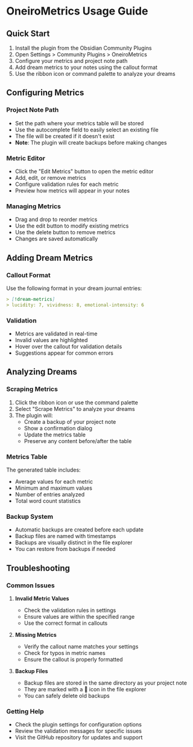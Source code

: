 # OneiroMetrics Usage Guide

## Quick Start

1. Install the plugin from the Obsidian Community Plugins
2. Open Settings > Community Plugins > OneiroMetrics
3. Configure your metrics and project note path
4. Add dream metrics to your notes using the callout format
5. Use the ribbon icon or command palette to analyze your dreams

## Configuring Metrics

### Project Note Path
- Set the path where your metrics table will be stored
- Use the autocomplete field to easily select an existing file
- The file will be created if it doesn't exist
- **Note**: The plugin will create backups before making changes

### Metric Editor
- Click the "Edit Metrics" button to open the metric editor
- Add, edit, or remove metrics
- Configure validation rules for each metric
- Preview how metrics will appear in your notes

### Managing Metrics
- Drag and drop to reorder metrics
- Use the edit button to modify existing metrics
- Use the delete button to remove metrics
- Changes are saved automatically

## Adding Dream Metrics

### Callout Format
Use the following format in your dream journal entries:

```markdown
> [!dream-metrics]
> lucidity: 7, vividness: 8, emotional-intensity: 6
```

### Validation
- Metrics are validated in real-time
- Invalid values are highlighted
- Hover over the callout for validation details
- Suggestions appear for common errors

## Analyzing Dreams

### Scraping Metrics
1. Click the ribbon icon or use the command palette
2. Select "Scrape Metrics" to analyze your dreams
3. The plugin will:
   - Create a backup of your project note
   - Show a confirmation dialog
   - Update the metrics table
   - Preserve any content before/after the table

### Metrics Table
The generated table includes:
- Average values for each metric
- Minimum and maximum values
- Number of entries analyzed
- Total word count statistics

### Backup System
- Automatic backups are created before each update
- Backup files are named with timestamps
- Backups are visually distinct in the file explorer
- You can restore from backups if needed

## Troubleshooting

### Common Issues
1. **Invalid Metric Values**
   - Check the validation rules in settings
   - Ensure values are within the specified range
   - Use the correct format in callouts

2. **Missing Metrics**
   - Verify the callout name matches your settings
   - Check for typos in metric names
   - Ensure the callout is properly formatted

3. **Backup Files**
   - Backup files are stored in the same directory as your project note
   - They are marked with a 💾 icon in the file explorer
   - You can safely delete old backups

### Getting Help
- Check the plugin settings for configuration options
- Review the validation messages for specific issues
- Visit the GitHub repository for updates and support 